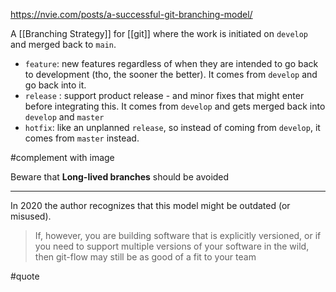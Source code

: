 https://nvie.com/posts/a-successful-git-branching-model/

A [[Branching Strategy]] for [[git]] where the work is initiated on `develop` and merged back to `main`.

- `feature`: new features regardless of when they are intended to go back to development (tho, the sooner the better). It comes from `develop` and go back into it.
- `release` : support product release - and minor fixes that might enter before integrating this. It comes from `develop` and gets merged back into `develop` and `master`
- `hotfix`: like an unplanned `release`, so instead of coming from `develop`, it comes from `master` instead.

#complement with image

Beware that **Long-lived branches** should be avoided

---

In 2020 the author recognizes that this model might be outdated (or misused).

> If, however, you are building software that is explicitly versioned, or if you need to support multiple versions of your software in the wild, then git-flow may still be as good of a fit to your team

#quote
